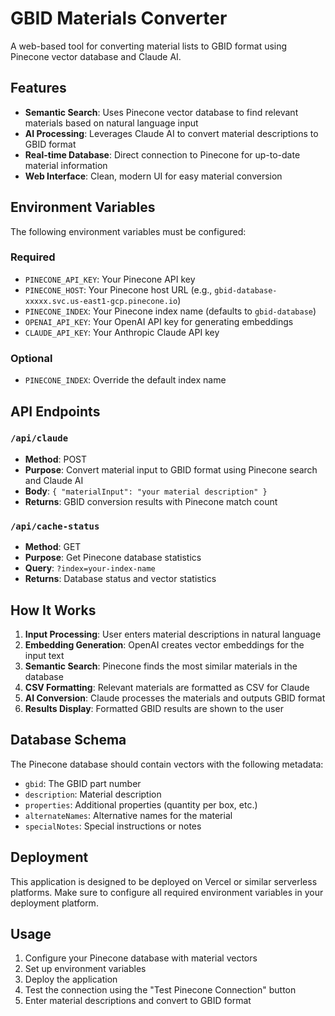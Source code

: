 # GBID Materials Converter

A web-based tool for converting material lists to GBID format using Pinecone vector database and Claude AI.

## Features

- **Semantic Search**: Uses Pinecone vector database to find relevant materials based on natural language input
- **AI Processing**: Leverages Claude AI to convert material descriptions to GBID format
- **Real-time Database**: Direct connection to Pinecone for up-to-date material information
- **Web Interface**: Clean, modern UI for easy material conversion

## Environment Variables

The following environment variables must be configured:

### Required
- `PINECONE_API_KEY`: Your Pinecone API key
- `PINECONE_HOST`: Your Pinecone host URL (e.g., `gbid-database-xxxxx.svc.us-east1-gcp.pinecone.io`)
- `PINECONE_INDEX`: Your Pinecone index name (defaults to `gbid-database`)
- `OPENAI_API_KEY`: Your OpenAI API key for generating embeddings
- `CLAUDE_API_KEY`: Your Anthropic Claude API key

### Optional
- `PINECONE_INDEX`: Override the default index name

## API Endpoints

### `/api/claude`
- **Method**: POST
- **Purpose**: Convert material input to GBID format using Pinecone search and Claude AI
- **Body**: `{ "materialInput": "your material description" }`
- **Returns**: GBID conversion results with Pinecone match count

### `/api/cache-status`
- **Method**: GET
- **Purpose**: Get Pinecone database statistics
- **Query**: `?index=your-index-name`
- **Returns**: Database status and vector statistics

## How It Works

1. **Input Processing**: User enters material descriptions in natural language
2. **Embedding Generation**: OpenAI creates vector embeddings for the input text
3. **Semantic Search**: Pinecone finds the most similar materials in the database
4. **CSV Formatting**: Relevant materials are formatted as CSV for Claude
5. **AI Conversion**: Claude processes the materials and outputs GBID format
6. **Results Display**: Formatted GBID results are shown to the user

## Database Schema

The Pinecone database should contain vectors with the following metadata:
- `gbid`: The GBID part number
- `description`: Material description
- `properties`: Additional properties (quantity per box, etc.)
- `alternateNames`: Alternative names for the material
- `specialNotes`: Special instructions or notes

## Deployment

This application is designed to be deployed on Vercel or similar serverless platforms. Make sure to configure all required environment variables in your deployment platform.

## Usage

1. Configure your Pinecone database with material vectors
2. Set up environment variables
3. Deploy the application
4. Test the connection using the "Test Pinecone Connection" button
5. Enter material descriptions and convert to GBID format 